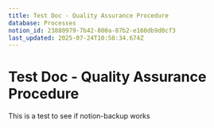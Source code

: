 ```yaml
---
title: Test Doc - Quality Assurance Procedure
database: Processes
notion_id: 23880979-7b42-800a-87b2-e160db9d0cf3
last_updated: 2025-07-24T10:58:34.674Z
---
```


# Test Doc - Quality Assurance Procedure


This is a test to see if notion-backup works

